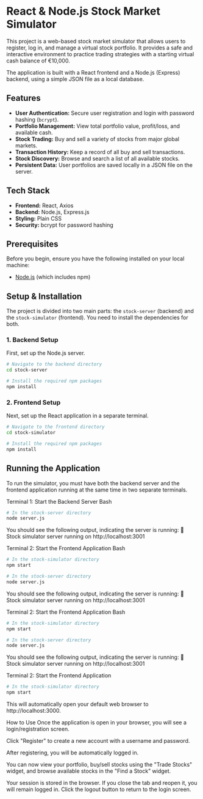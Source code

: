 # React & Node.js Stock Market Simulator

This project is a web-based stock market simulator that allows users to register, log in, and manage a virtual stock portfolio. It provides a safe and interactive environment to practice trading strategies with a starting virtual cash balance of €10,000.

The application is built with a React frontend and a Node.js (Express) backend, using a simple JSON file as a local database.

## Features

* **User Authentication:** Secure user registration and login with password hashing (`bcrypt`).
* **Portfolio Management:** View total portfolio value, profit/loss, and available cash.
* **Stock Trading:** Buy and sell a variety of stocks from major global markets.
* **Transaction History:** Keep a record of all buy and sell transactions.
* **Stock Discovery:** Browse and search a list of all available stocks.
* **Persistent Data:** User portfolios are saved locally in a JSON file on the server.

## Tech Stack

* **Frontend:** React, Axios
* **Backend:** Node.js, Express.js
* **Styling:** Plain CSS
* **Security:** bcrypt for password hashing

## Prerequisites

Before you begin, ensure you have the following installed on your local machine:

* [Node.js](https://nodejs.org/en/) (which includes npm)

## Setup & Installation

The project is divided into two main parts: the `stock-server` (backend) and the `stock-simulator` (frontend). You need to install the dependencies for both.

### 1. Backend Setup

First, set up the Node.js server.

```bash
# Navigate to the backend directory
cd stock-server

# Install the required npm packages
npm install
```

### 2. Frontend Setup
Next, set up the React application in a separate terminal.

```bash
# Navigate to the frontend directory
cd stock-simulator

# Install the required npm packages
npm install
```

## Running the Application
To run the simulator, you must have both the backend server and the frontend application running at the same time in two separate terminals.

Terminal 1: Start the Backend Server
Bash

```bash
# In the stock-server directory
node server.js
```

You should see the following output, indicating the server is running:
🚀 Stock simulator server running on http://localhost:3001

Terminal 2: Start the Frontend Application
Bash

```bash
# In the stock-simulator directory
npm start
```

```bash
# In the stock-server directory
node server.js
```

You should see the following output, indicating the server is running:
🚀 Stock simulator server running on http://localhost:3001

Terminal 2: Start the Frontend Application
Bash

```bash
# In the stock-simulator directory
npm start
```

```bash
# In the stock-server directory
node server.js
```

You should see the following output, indicating the server is running:
🚀 Stock simulator server running on http://localhost:3001

Terminal 2: Start the Frontend Application

```bash
# In the stock-simulator directory
npm start
```

This will automatically open your default web browser to http://localhost:3000.

How to Use
Once the application is open in your browser, you will see a login/registration screen.

Click "Register" to create a new account with a username and password.

After registering, you will be automatically logged in.

You can now view your portfolio, buy/sell stocks using the "Trade Stocks" widget, and browse available stocks in the "Find a Stock" widget.

Your session is stored in the browser. If you close the tab and reopen it, you will remain logged in. Click the logout button to return to the login screen.